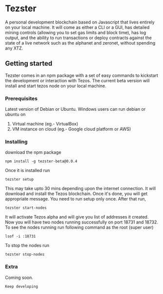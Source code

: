 # Tezster
A personal development blockchain based on Javascript that lives entirely on your local machine. It will come as either a CLI or a GUI, has detailed mining controls (allowing you to set gas limits and block time), has log output, and the ability to run transactions or deploy contracts against the state of a live network such as the alphanet and zeronet, without spending any XTZ.

## Getting started

Tezster comes in an npm package with a set of easy commands to kickstart the development or interaction with Tezos. The current beta version will install and start tezos node on your local machine.

### Prerequisites

Latest version of Debian or Ubuntu. Windows users can run debian or ubuntu on

1. Virtual  machine (eg.- VirtualBox)
2. VM instance on cloud (eg.- Google cloud platform or AWS)

### Installing

download the npm package

```
npm install -g tezster-beta@0.0.4 
```

Once it is installed run

```
tezster setup
```
This may take upto 30 mins depending upon the internet connection. It will download and install the Tezos blockchain.
Once it's done, you will get appropriate message. You need to run setup only once. After that run, 

```
tezster start-nodes
```
It will activate Tezos alpha and will give you list of addresses it created. Now you will have two nodes running successfully on port 18731 and 18732. To see the nodes running 
run following command as the root (super user)

```
lsof -i :18731
```
To stop the nodes run

```
tezster stop-nodes
```

### Extra

Coming soon.

```
Keep developing
```


